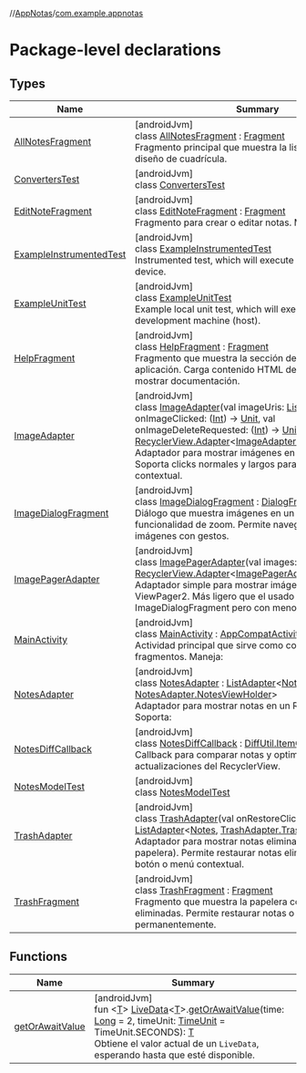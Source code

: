 //[AppNotas](../../index.md)/[com.example.appnotas](index.md)

# Package-level declarations

## Types

| Name | Summary |
|---|---|
| [AllNotesFragment](-all-notes-fragment/index.md) | [androidJvm]<br>class [AllNotesFragment](-all-notes-fragment/index.md) : [Fragment](https://developer.android.com/reference/kotlin/androidx/fragment/app/Fragment.html)<br>Fragmento principal que muestra la lista de notas en un diseño de cuadrícula. |
| [ConvertersTest](-converters-test/index.md) | [androidJvm]<br>class [ConvertersTest](-converters-test/index.md) |
| [EditNoteFragment](-edit-note-fragment/index.md) | [androidJvm]<br>class [EditNoteFragment](-edit-note-fragment/index.md) : [Fragment](https://developer.android.com/reference/kotlin/androidx/fragment/app/Fragment.html)<br>Fragmento para crear o editar notas. Maneja: |
| [ExampleInstrumentedTest](-example-instrumented-test/index.md) | [androidJvm]<br>class [ExampleInstrumentedTest](-example-instrumented-test/index.md)<br>Instrumented test, which will execute on an Android device. |
| [ExampleUnitTest](-example-unit-test/index.md) | [androidJvm]<br>class [ExampleUnitTest](-example-unit-test/index.md)<br>Example local unit test, which will execute on the development machine (host). |
| [HelpFragment](-help-fragment/index.md) | [androidJvm]<br>class [HelpFragment](-help-fragment/index.md) : [Fragment](https://developer.android.com/reference/kotlin/androidx/fragment/app/Fragment.html)<br>Fragmento que muestra la sección de ayuda de la aplicación. Carga contenido HTML desde assets para mostrar documentación. |
| [ImageAdapter](-image-adapter/index.md) | [androidJvm]<br>class [ImageAdapter](-image-adapter/index.md)(val imageUris: [List](https://kotlinlang.org/api/latest/jvm/stdlib/kotlin-stdlib/kotlin.collections/-list/index.html)&lt;[Uri](https://developer.android.com/reference/kotlin/android/net/Uri.html)&gt;, val onImageClicked: ([Int](https://kotlinlang.org/api/latest/jvm/stdlib/kotlin-stdlib/kotlin/-int/index.html)) -&gt; [Unit](https://kotlinlang.org/api/latest/jvm/stdlib/kotlin-stdlib/kotlin/-unit/index.html), val onImageDeleteRequested: ([Int](https://kotlinlang.org/api/latest/jvm/stdlib/kotlin-stdlib/kotlin/-int/index.html)) -&gt; [Unit](https://kotlinlang.org/api/latest/jvm/stdlib/kotlin-stdlib/kotlin/-unit/index.html)) : [RecyclerView.Adapter](https://developer.android.com/reference/kotlin/androidx/recyclerview/widget/RecyclerView.Adapter.html)&lt;[ImageAdapter.ImageViewHolder](-image-adapter/-image-view-holder/index.md)&gt; <br>Adaptador para mostrar imágenes en un RecyclerView. Soporta clicks normales y largos para mostrar menú contextual. |
| [ImageDialogFragment](-image-dialog-fragment/index.md) | [androidJvm]<br>class [ImageDialogFragment](-image-dialog-fragment/index.md) : [DialogFragment](https://developer.android.com/reference/kotlin/androidx/fragment/app/DialogFragment.html)<br>Diálogo que muestra imágenes en un viewpager con funcionalidad de zoom. Permite navegar entre múltiples imágenes con gestos. |
| [ImagePagerAdapter](-image-pager-adapter/index.md) | [androidJvm]<br>class [ImagePagerAdapter](-image-pager-adapter/index.md)(val images: [List](https://kotlinlang.org/api/latest/jvm/stdlib/kotlin-stdlib/kotlin.collections/-list/index.html)&lt;[Uri](https://developer.android.com/reference/kotlin/android/net/Uri.html)&gt;) : [RecyclerView.Adapter](https://developer.android.com/reference/kotlin/androidx/recyclerview/widget/RecyclerView.Adapter.html)&lt;[ImagePagerAdapter.ViewHolder](-image-pager-adapter/-view-holder/index.md)&gt; <br>Adaptador simple para mostrar imágenes en un ViewPager2. Más ligero que el usado en ImageDialogFragment pero con menos funcionalidades. |
| [MainActivity](-main-activity/index.md) | [androidJvm]<br>class [MainActivity](-main-activity/index.md) : [AppCompatActivity](https://developer.android.com/reference/kotlin/androidx/appcompat/app/AppCompatActivity.html)<br>Actividad principal que sirve como contenedor para los fragmentos. Maneja: |
| [NotesAdapter](-notes-adapter/index.md) | [androidJvm]<br>class [NotesAdapter](-notes-adapter/index.md) : [ListAdapter](https://developer.android.com/reference/kotlin/androidx/recyclerview/widget/ListAdapter.html)&lt;[Notes](../com.example.appnotas.database/-notes/index.md), [NotesAdapter.NotesViewHolder](-notes-adapter/-notes-view-holder/index.md)&gt; <br>Adaptador para mostrar notas en un RecyclerView. Soporta: |
| [NotesDiffCallback](-notes-diff-callback/index.md) | [androidJvm]<br>class [NotesDiffCallback](-notes-diff-callback/index.md) : [DiffUtil.ItemCallback](https://developer.android.com/reference/kotlin/androidx/recyclerview/widget/DiffUtil.ItemCallback.html)&lt;[Notes](../com.example.appnotas.database/-notes/index.md)&gt; <br>Callback para comparar notas y optimizar actualizaciones del RecyclerView. |
| [NotesModelTest](-notes-model-test/index.md) | [androidJvm]<br>class [NotesModelTest](-notes-model-test/index.md) |
| [TrashAdapter](-trash-adapter/index.md) | [androidJvm]<br>class [TrashAdapter](-trash-adapter/index.md)(val onRestoreClick: ([Long](https://kotlinlang.org/api/latest/jvm/stdlib/kotlin-stdlib/kotlin/-long/index.html)) -&gt; [Unit](https://kotlinlang.org/api/latest/jvm/stdlib/kotlin-stdlib/kotlin/-unit/index.html)) : [ListAdapter](https://developer.android.com/reference/kotlin/androidx/recyclerview/widget/ListAdapter.html)&lt;[Notes](../com.example.appnotas.database/-notes/index.md), [TrashAdapter.TrashViewHolder](-trash-adapter/-trash-view-holder/index.md)&gt; <br>Adaptador para mostrar notas eliminadas (en la papelera). Permite restaurar notas eliminadas mediante botón o menú contextual. |
| [TrashFragment](-trash-fragment/index.md) | [androidJvm]<br>class [TrashFragment](-trash-fragment/index.md) : [Fragment](https://developer.android.com/reference/kotlin/androidx/fragment/app/Fragment.html)<br>Fragmento que muestra la papelera con notas eliminadas. Permite restaurar notas o eliminarlas permanentemente. |

## Functions

| Name | Summary |
|---|---|
| [getOrAwaitValue](get-or-await-value.md) | [androidJvm]<br>fun &lt;[T](get-or-await-value.md)&gt; [LiveData](https://developer.android.com/reference/kotlin/androidx/lifecycle/LiveData.html)&lt;[T](get-or-await-value.md)&gt;.[getOrAwaitValue](get-or-await-value.md)(time: [Long](https://kotlinlang.org/api/latest/jvm/stdlib/kotlin-stdlib/kotlin/-long/index.html) = 2, timeUnit: [TimeUnit](https://developer.android.com/reference/kotlin/java/util/concurrent/TimeUnit.html) = TimeUnit.SECONDS): [T](get-or-await-value.md)<br>Obtiene el valor actual de un `LiveData`, esperando hasta que esté disponible. |
